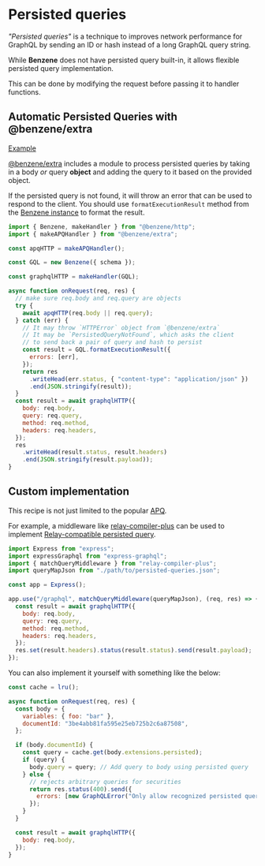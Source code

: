 # Persisted queries

*"Persisted queries"* is a technique to improves network performance for GraphQL by sending an ID or hash instead of a long GraphQL query string.

While **Benzene** does not have persisted query built-in, it allows flexible persisted query implementation.

This can be done by modifying the request before passing it to handler functions.

## Automatic Persisted Queries with @benzene/extra

[Example](https://github.com/hoangvvo/benzene/tree/main/examples/automatic-persisted-queries)

[@benzene/extra](https://www.npmjs.com/package/@benzene/extra) includes a module to process persisted queries by taking in a body *or* query **object** and adding the query to it based on the provided object.

If the persisted query is not found, it will throw an error that can be used to respond to the client. You should use `formatExecutionResult` method from the [Benzene instance](/reference/benzene) to format the result.

```js
import { Benzene, makeHandler } from "@benzene/http";
import { makeAPQHandler } from "@benzene/extra";

const apqHTTP = makeAPQHandler();

const GQL = new Benzene({ schema });

const graphqlHTTP = makeHandler(GQL);

async function onRequest(req, res) {
  // make sure req.body and req.query are objects
  try {
    await apqHTTP(req.body || req.query);
  } catch (err) {
    // It may throw `HTTPError` object from `@benzene/extra`
    // It may be `PersistedQueryNotFound`, which asks the client
    // to send back a pair of query and hash to persist
    const result = GQL.formatExecutionResult({
      errors: [err],
    });
    return res
      .writeHead(err.status, { "content-type": "application/json" })
      .end(JSON.stringify(result));
  }
  const result = await graphqlHTTP({
    body: req.body,
    query: req.query,
    method: req.method,
    headers: req.headers,
  });
  res
    .writeHead(result.status, result.headers)
    .end(JSON.stringify(result.payload));
}
```

## Custom implementation

This recipe is not just limited to the popular [APQ](https://www.apollographql.com/docs/apollo-server/performance/apq/).

For example, a middleware like [relay-compiler-plus](https://github.com/yusinto/relay-compiler-plus) can be used to implement [Relay-compatible persisted query](https://relay.dev/docs/en/persisted-queries).

```js
import Express from "express";
import expressGraphql from "express-graphql";
import { matchQueryMiddleware } from "relay-compiler-plus";
import queryMapJson from "./path/to/persisted-queries.json";

const app = Express();

app.use("/graphql", matchQueryMiddleware(queryMapJson), (req, res) => {
  const result = await graphqlHTTP({
    body: req.body,
    query: req.query,
    method: req.method,
    headers: req.headers,
  });
  res.set(result.headers).status(result.status).send(result.payload);
});
```

You can also implement it yourself with something like the below:

```js
const cache = lru();

async function onRequest(req, res) {
  const body = {
    variables: { foo: "bar" },
    documentId: "3be4abb81fa595e25eb725b2c6a87508",
  };

  if (body.documentId) {
    const query = cache.get(body.extensions.persisted);
    if (query) {
      body.query = query; // Add query to body using persisted query
    } else {
      // rejects arbitrary queries for securities
      return res.status(400).send({
        errors: [new GraphQLError("Only allow recognized persisted queries")],
      });
    }
  }

  const result = await graphqlHTTP({
    body: req.body,
  });
}
```